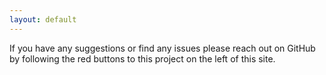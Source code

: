 ```yaml
---
layout: default
---
```


If you have any suggestions or find any issues please reach out on GitHub by following the red buttons to this project on the left of this site.
